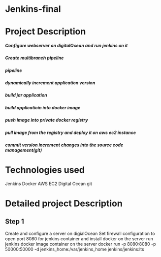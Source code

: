 # Jenkins-final
# Project Description

  ##### Configure webserver on digitalOcean and run jenkins on it
  ##### Create multibranch pipeline
  ##### pipeline 
  ##### dynamically increment application version
  ##### build jar application
  ##### build applicatioin into docker image 
  ##### push image into private docker registry
  ##### pull image from the registry and deploy it on aws ec2 instance
  ##### commit version increment changes into the source code management(git)
  
  

# Technologies used
  Jenkins
  Docker
  AWS EC2
  Digital Ocean
  git
# Detailed project Description
## Step 1
  Create and configure a server on digialOcean
  Set firewall configuration to open port 8080 for jenkins container and install docker on the server
  run jenkins docker image container on the server
       docker run -p 8080:8080 -p 50000:50000 -d jenkins_home:/var/jenkins_home jenkins/jenkins:lts
       

